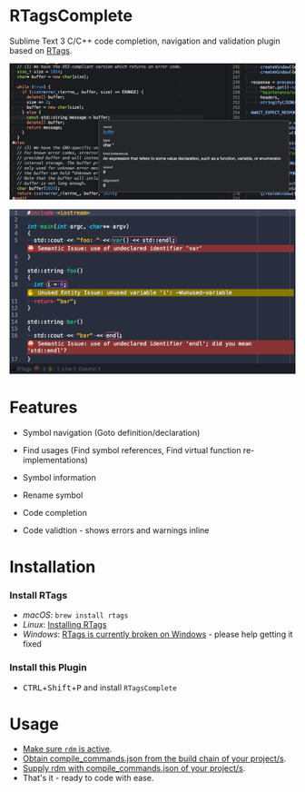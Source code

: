 # RTagsComplete

Sublime Text 3 C/C++ code completion, navigation and validation plugin based on [RTags](https://github.com/Andersbakken/rtags).

![Symbol Info Example](images/symbol_info.png)

![Fixits Example](images/fixits.png)

# Features

- Symbol navigation (Goto definition/declaration)

- Find usages (Find symbol references, Find virtual function re-implementations)

- Symbol information

- Rename symbol

- Code completion

- Code validtion - shows errors and warnings inline

# Installation

### Install RTags

- *macOS*: `brew install rtags`
- *Linux*: [Installing RTags](https://github.com/Andersbakken/rtags#installing-rtags)
- *Windows*: [RTags is currently broken on Windows](https://github.com/Gei0r/rtags/blob/win/src/windows-todo.org) - please help getting it fixed

### Install this Plugin

- <kbd>CTRL</kbd>+<kbd>Shift</kbd>+<kbd>P</kbd> and install `RTagsComplete`

# Usage

- [Make sure `rdm` is active](https://github.com/tillt/RTagsComplete/wiki/Make-sure-rdm-is-active).
- [Obtain compile_commands.json from the build chain of your project/s](https://github.com/tillt/RTagsComplete/wiki/Obtaining-compile_commands.json).
- [Supply rdm with compile_commands.json of your project/s](https://github.com/tillt/RTagsComplete/wiki/Supply-rdm-with-compile_commands.json).
- That's it - ready to code with ease.

